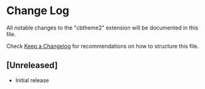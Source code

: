 # Change Log

All notable changes to the "cbtheme2" extension will be documented in this file.

Check [Keep a Changelog](http://keepachangelog.com/) for recommendations on how to structure this file.

## [Unreleased]

- Initial release

